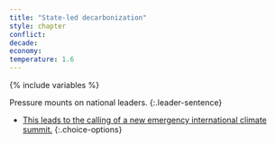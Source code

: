 ```yaml
---
title: "State-led decarbonization"
style: chapter
conflict: 
decade: 
economy: 
temperature: 1.6
---
```


{% include variables %}

Pressure mounts on national leaders. 
{:.leader-sentence}

- [This leads to the calling of a new emergency international climate summit.](chapter_emissions-accounting-argument.html)
{:.choice-options}
